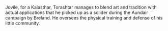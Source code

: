 Jovile, for a Kalasthar, Torashtar manages to blend art and tradition with actual applications that he picked up as a solider during the Aundair campaign by Breland. He oversees the physical training and defense of his little community.